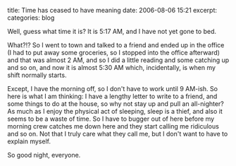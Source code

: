 title: Time has ceased to have meaning
date: 2006-08-06 15:21
excerpt: 
categories: blog

Well, guess what time it is? It is 5:17 AM, and I have not yet gone to bed.

What?!? So I went to town and talked to a friend and ended up in the office (I had to put away some groceries, so I stopped into the office afterward) and that was almost 2 AM, and so I did a little reading and some catching up and so on, and now it is almost 5:30 AM which, incidentally, is when my shift normally starts.

Except, I have the morning off, so I don't have to work until 9 AM-ish. So here is what I am thinking: I have a lengthy letter to write to a friend, and some things to do at the house, so why not stay up and pull an all-nighter? As much as I enjoy the physical act of sleeping, sleep is a thief, and also it seems to be a waste of time. So I have to bugger out of here before my morning crew catches me down here and they start calling me ridiculous and so on. Not that I truly care what they call me, but I don't want to have to explain myself.

So good night, everyone.